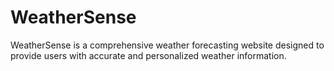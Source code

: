 # WeatherSense
WeatherSense is a comprehensive weather forecasting website designed to provide users with accurate and personalized weather information.
